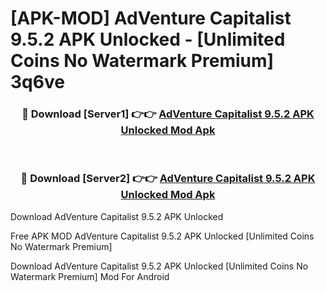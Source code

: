 # [APK-MOD] AdVenture Capitalist 9.5.2 APK Unlocked - [Unlimited Coins No Watermark Premium] 3q6ve



<div align="center">
<h3>🔴 Download [Server1] 👉👉 <a href="https://momento.my/?title=AdVenture_Capitalist_9.5.2_APK_Unlocked">AdVenture Capitalist 9.5.2 APK Unlocked Mod Apk</a></h3><br>

<h3>🔴 Download [Server2] 👉👉 <a href="https://momento.my/?title=AdVenture_Capitalist_9.5.2_APK_Unlocked">AdVenture Capitalist 9.5.2 APK Unlocked Mod Apk</a></h3>
</div>



Download AdVenture Capitalist 9.5.2 APK Unlocked 

Free APK MOD AdVenture Capitalist 9.5.2 APK Unlocked [Unlimited Coins No Watermark Premium]

Download AdVenture Capitalist 9.5.2 APK Unlocked [Unlimited Coins No Watermark Premium] Mod For Android
